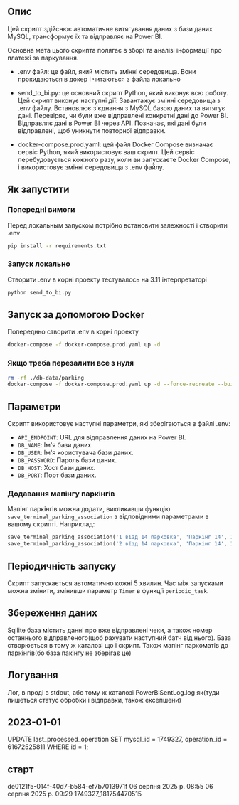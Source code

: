 
## Опис
Цей скрипт здійснює автоматичне витягування даних з бази даних MySQL, трансформує їх та відправляє на Power BI. 

Основна мета цього скрипта полягає в зборі та аналізі інформації про платежі за паркування.

* .env файл: це файл, який містить змінні середовища. Вони прокидаються в докер і читаються з файла локально

* send_to_bi.py: це основний скрипт Python, який виконує всю роботу. Цей скрипт виконує наступні дії: Завантажує змінні середовища з .env файлу.
Встановлює з'єднання з MySQL базою даних та витягує дані.
Перевіряє, чи були вже відправлені конкретні дані до Power BI.
Відправляє дані в Power BI через API.
Позначає, які дані були відправлені, щоб уникнути повторної відправки.

* docker-compose.prod.yaml: цей файл Docker Compose визначає сервіс Python, який використовує ваш скрипт. Цей сервіс перебудовується кожного разу, коли ви запускаєте Docker Compose, і використовує змінні середовища з .env файлу.

## Як запустити

### Попередні вимоги
Перед локальным запуском потрібно встановити залежності і створити .env
```bash
pip install -r requirements.txt
```

### Запуск локально
Cтворити .env в корні проекту тестувалось на 3.11 інтерпретаторі

```bash
python send_to_bi.py
```

## Запуск за допомогою Docker
Попередньо створити .env в корні проекту
```bash
docker-compose -f docker-compose.prod.yaml up -d
```

### Якщо треба перезалити все з нуля

```bash
rm -rf ./db-data/parking
docker-compose -f docker-compose.prod.yaml up -d --force-recreate --build
```
## Параметри
Скрипт використовує наступні параметри, які зберігаються в файлі .env:

- `API_ENDPOINT`: URL для відправлення даних на Power BI.
- `DB_NAME`: Ім'я бази даних.
- `DB_USER`: Ім'я користувача бази даних.
- `DB_PASSWORD`: Пароль бази даних.
- `DB_HOST`: Хост бази даних.
- `DB_PORT`: Порт бази даних.

### Додавання мапінгу паркінгів
Мапінг паркінгів можна додати, викликавши функцію `save_terminal_parking_association` з відповідними параметрами в вашому скрипті. Наприклад:

```python
save_terminal_parking_association('1 вїзд 14 парковка', 'Паркінг 14', 12)
save_terminal_parking_association('2 вїзд 14 парковка', 'Паркінг 14', 13)
```

## Періодичність запуску
Скрипт запускається автоматично кожні 5 хвилин. Час між запусками можна змінити, змінивши параметр `Timer` в функції `periodic_task`.

## Збереження даних
Sqllite база містить данні про вже відправлені чеки, а також номер останнього відправленого(щоб рахувати наступний батч від нього). База створюється в тому ж каталозі що і скрипт. Також мапінг паркоматів до паркінгів(бо база пакінгу не зберігає це)

## Логування
Лог, в проді в stdout, або тому ж каталозі PowerBiSentLog.log як(туди пишеться статус обробки і відправки, також ексепшени)

## 2023-01-01
UPDATE last_processed_operation SET mysql_id = 1749327, operation_id = 61672525811 WHERE id = 1;


## старт
de0121f5-014f-40d7-b584-ef7b7013971f 	06 серпня 2025 р. 08:55	06 серпня 2025 р. 09:29	1749327_181754470515
